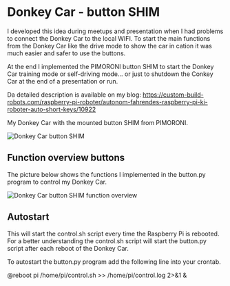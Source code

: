 # Donkey Car - button SHIM
I developed this idea during meetups and presentation when I had problems to connect the Donkey Car to the local WIFI. To start the main functions from the Donkey Car like the drive mode to show the car in cation it was much easier and safer to use the buttons. 

At the end I implemented the PIMORONI button SHIM to start the Donkey Car training mode or self-driving mode... or just to shutdown the Conkey Car at the end of a presentation or run. 

Da detailed description is available on my blog: https://custom-build-robots.com/raspberry-pi-roboter/autonom-fahrendes-raspberry-pi-ki-roboter-auto-short-keys/10922

My Donkey Car with the mounted button SHIM from PIMORONI.

![Donkey Car button SHIM](https://custom-build-robots.com/wp-content/uploads/2019/03/Donkey_Car_button_SHIM.jpg)

## Function overview buttons
The picture below shows the functions I implemented in the button.py program to control my Donkey Car.

![Donkey Car button SHIM function overview](https://custom-build-robots.com/wp-content/uploads/2019/03/Donkey_Car_function_overview-1.jpg)

## Autostart
This will start the control.sh script every time the Raspberry Pi is rebooted. For a better understanding the control.sh script will start the button.py script after each reboot of the Donkey Car.

To autostart the button.py program add the following line into your crontab. 

@reboot pi /home/pi/control.sh >> /home/pi/control.log 2>&1 &
